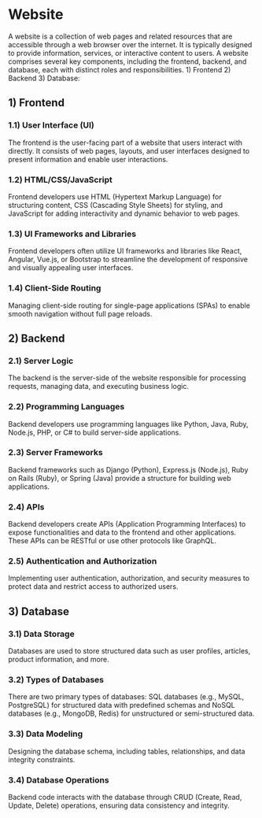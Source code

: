 # Website

A website is a collection of web pages and related resources that are accessible through a web browser over the internet. It is typically designed to provide information, services, or interactive content to users. A website comprises several key components, including the frontend, backend, and database, each with distinct roles and responsibilities. 1) Frontend 2) Backend 3) Database:

## 1) Frontend

### 1.1) User Interface (UI)
The frontend is the user-facing part of a website that users interact with directly. It consists of web pages, layouts, and user interfaces designed to present information and enable user interactions.

### 1.2) HTML/CSS/JavaScript
Frontend developers use HTML (Hypertext Markup Language) for structuring content, CSS (Cascading Style Sheets) for styling, and JavaScript for adding interactivity and dynamic behavior to web pages.

### 1.3) UI Frameworks and Libraries
Frontend developers often utilize UI frameworks and libraries like React, Angular, Vue.js, or Bootstrap to streamline the development of responsive and visually appealing user interfaces.

### 1.4) Client-Side Routing
Managing client-side routing for single-page applications (SPAs) to enable smooth navigation without full page reloads.

## 2) Backend

### 2.1) Server Logic
The backend is the server-side of the website responsible for processing requests, managing data, and executing business logic.

### 2.2) Programming Languages
Backend developers use programming languages like Python, Java, Ruby, Node.js, PHP, or C# to build server-side applications.

### 2.3) Server Frameworks
Backend frameworks such as Django (Python), Express.js (Node.js), Ruby on Rails (Ruby), or Spring (Java) provide a structure for building web applications.

### 2.4) APIs
Backend developers create APIs (Application Programming Interfaces) to expose functionalities and data to the frontend and other applications. These APIs can be RESTful or use other protocols like GraphQL.

### 2.5) Authentication and Authorization
Implementing user authentication, authorization, and security measures to protect data and restrict access to authorized users.

## 3) Database

### 3.1) Data Storage
Databases are used to store structured data such as user profiles, articles, product information, and more.

### 3.2) Types of Databases
There are two primary types of databases: SQL databases (e.g., MySQL, PostgreSQL) for structured data with predefined schemas and NoSQL databases (e.g., MongoDB, Redis) for unstructured or semi-structured data.

### 3.3) Data Modeling
Designing the database schema, including tables, relationships, and data integrity constraints.

### 3.4) Database Operations
Backend code interacts with the database through CRUD (Create, Read, Update, Delete) operations, ensuring data consistency and integrity.
